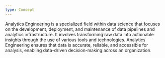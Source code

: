 ```yaml
---
type: Concept
---
```


Analytics Engineering is a specialized field within data science that focuses on the development, deployment, and maintenance of data pipelines and analytics infrastructure. It involves transforming raw data into actionable insights through the use of various tools and technologies. Analytics Engineering ensures that data is accurate, reliable, and accessible for analysis, enabling data-driven decision-making across an organization.